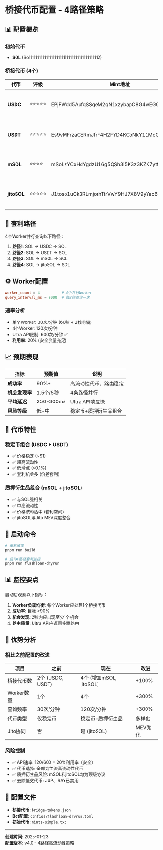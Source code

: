 # 桥接代币配置 - 4路径策略

## 📊 配置概览

### 初始代币
- **SOL** (So11111111111111111111111111111111111111112)

### 桥接代币 (4个)

| 代币 | 评级 | Mint地址 | 优势 |
|------|------|---------|------|
| **USDC** | ⭐⭐⭐⭐⭐ | EPjFWdd5AufqSSqeM2qN1xzybapC8G4wEGGkZwyTDt1v | 最大流动性稳定币，极低滑点 |
| **USDT** | ⭐⭐⭐⭐⭐ | Es9vMFrzaCERmJfrF4H2FYD4KCoNkY11McCe8BenwNYB | 高流动性稳定币，互补USDC |
| **mSOL** | ⭐⭐⭐⭐ | mSoLzYCxHdYgdzU16g5QSh3i5K3z3KZK7ytfqcJm7So | Marinade质押衍生品，SOL生态核心 |
| **jitoSOL** | ⭐⭐⭐⭐⭐ | J1toso1uCk3RLmjorhTtrVwY9HJ7X8V9yYac6Y7kGCPn | 与Jito执行器协同，高效MEV |

## 🎯 套利路径

4个Worker并行查询以下路径：

1. **路径1**: SOL → USDC → SOL
2. **路径2**: SOL → USDT → SOL
3. **路径3**: SOL → mSOL → SOL
4. **路径4**: SOL → jitoSOL → SOL

## ⚙️ Worker配置

```toml
worker_count = 4          # 4个并行Worker
query_interval_ms = 2000  # 每2秒查询一次
```

### 速率分析
- 单个Worker: 30次/分钟 (60秒 ÷ 2秒间隔)
- 4个Worker: 120次/分钟
- Ultra API限制: 600次/分钟 ✅
- **利用率**: 20% (安全余量充足)

## 📈 预期表现

| 指标 | 预期值 | 说明 |
|------|--------|------|
| **成功率** | 90%+ | 高流动性代币，路由稳定 |
| **机会发现率** | 1.5个/5秒 | 4条路径并行 |
| **平均延迟** | 250-300ms | Ultra API响应快 |
| **风险等级** | 低-中 | 稳定币+质押衍生品组合 |

## 🔄 代币特性

### 稳定币组合 (USDC + USDT)
- ✅ 价格稳定 (~$1)
- ✅ 超高流动性
- ✅ 低滑点 (<0.1%)
- ✅ 套利机会多 (价差套利)

### 质押衍生品组合 (mSOL + jitoSOL)
- ✅ 与SOL强相关
- ✅ 中高流动性
- ✅ 价格波动适中 (套利空间)
- ✅ jitoSOL与Jito MEV深度整合

## 🚀 启动命令

```bash
# 重新编译
pnpm run build

# 启动4路径套利监控
pnpm run flashloan-dryrun
```

## 📊 监控要点

启动后观察以下指标：

1. **Worker负载均衡**: 每个Worker应处理1个桥接代币
2. **成功率**: 目标 >90%
3. **机会发现**: 2秒内应出现至少1个机会
4. **路由质量**: Ultra API应返回多跳路由

## 🎯 优势分析

### 相比之前配置的改进

| 项目 | 之前 | 现在 | 改进 |
|------|------|------|------|
| 桥接代币数 | 2个 (USDC, USDT) | 4个 (增加mSOL, jitoSOL) | +100% |
| Worker数量 | 1个 | 4个 | +300% |
| 查询频率 | 30次/分钟 | 120次/分钟 | +300% |
| 代币类型 | 仅稳定币 | 稳定币+质押衍生品 | 多样化 |
| Jito协同 | 否 | 是 (jitoSOL) | MEV优化 |

### 风险控制
- ✅ API速率: 120/600 = 20%利用率（安全）
- ✅ 代币选择: 全部为主流高流动性代币
- ✅ 质押衍生品风险: mSOL和jitoSOL均为顶级协议
- ✅ 去除低效代币: JUP、RAY已禁用

## 📝 配置文件

- **桥接代币**: `bridge-tokens.json`
- **Bot配置**: `configs/flashloan-dryrun.toml`
- **初始代币**: `mints-simple.txt`

---

**创建时间**: 2025-01-23  
**配置版本**: v4.0 - 4路径高流动性策略

